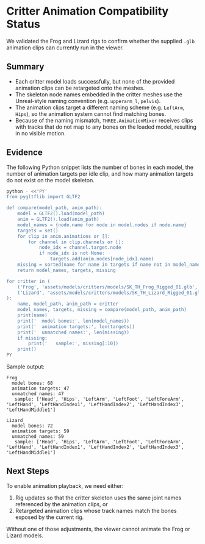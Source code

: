 # Critter Animation Compatibility Status

We validated the Frog and Lizard rigs to confirm whether the supplied `.glb` animation clips can currently run in the viewer.

## Summary

* Each critter model loads successfully, but none of the provided animation clips can be retargeted onto the meshes.
* The skeleton node names embedded in the critter meshes use the Unreal-style naming convention (e.g. `upperarm_l`, `pelvis`).
* The animation clips target a different naming scheme (e.g. `LeftArm`, `Hips`), so the animation system cannot find matching bones.
* Because of the naming mismatch, `THREE.AnimationMixer` receives clips with tracks that do not map to any bones on the loaded model, resulting in no visible motion.

## Evidence

The following Python snippet lists the number of bones in each model, the number of animation targets per idle clip, and how many animation targets do not exist on the model skeleton.

```bash
python - <<'PY'
from pygltflib import GLTF2

def compare(model_path, anim_path):
    model = GLTF2().load(model_path)
    anim = GLTF2().load(anim_path)
    model_names = {node.name for node in model.nodes if node.name}
    targets = set()
    for clip in anim.animations or []:
        for channel in clip.channels or []:
            node_idx = channel.target.node
            if node_idx is not None:
                targets.add(anim.nodes[node_idx].name)
    missing = sorted(name for name in targets if name not in model_names)
    return model_names, targets, missing

for critter in (
    ('Frog', 'assets/models/critters/models/SK_TH_Frog_Rigged_01.glb', 'assets/models/critters/animations/TH_Frog_Idle.glb'),
    ('Lizard', 'assets/models/critters/models/SK_TH_Lizard_Rigged_01.glb', 'assets/models/critters/animations/TH_Lizard_Idle.glb'),
):
    name, model_path, anim_path = critter
    model_names, targets, missing = compare(model_path, anim_path)
    print(name)
    print('  model bones:', len(model_names))
    print('  animation targets:', len(targets))
    print('  unmatched names:', len(missing))
    if missing:
        print('   sample:', missing[:10])
    print()
PY
```

Sample output:

```
Frog
  model bones: 68
  animation targets: 47
  unmatched names: 47
   sample: ['Head', 'Hips', 'LeftArm', 'LeftFoot', 'LeftForeArm', 'LeftHand', 'LeftHandIndex1', 'LeftHandIndex2', 'LeftHandIndex3', 'LeftHandMiddle1']

Lizard
  model bones: 72
  animation targets: 59
  unmatched names: 59
   sample: ['Head', 'Hips', 'LeftArm', 'LeftFoot', 'LeftForeArm', 'LeftHand', 'LeftHandIndex1', 'LeftHandIndex2', 'LeftHandIndex3', 'LeftHandMiddle1']
```

## Next Steps

To enable animation playback, we need either:

1. Rig updates so that the critter skeleton uses the same joint names referenced by the animation clips, or
2. Retargeted animation clips whose track names match the bones exposed by the current rig.

Without one of those adjustments, the viewer cannot animate the Frog or Lizard models.

